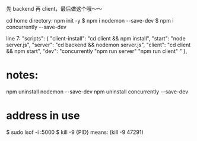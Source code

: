先 backend 再 client，最后做这个哦～～

cd home directory:
npm init -y
$ npm i nodemon --save-dev
$ npm i concurrently --save-dev

<!-- package.json -->

line 7:
"scripts": {
"client-install": "cd client && npm install",
"start": "node server.js",
"server": "cd backend && nodemon server.js",
"client": "cd client && npm start",
"dev": "concurrently \"npm run server\" \"npm run client\" "
},

# notes:

<!-- to uninstall -->

npm uninstall nodemon --save-dev
npm uninstall concurrently --save-dev

# address in use

$ sudo lsof -i :5000
$ kill -9 {PID}
means: (kill -9 47291)
